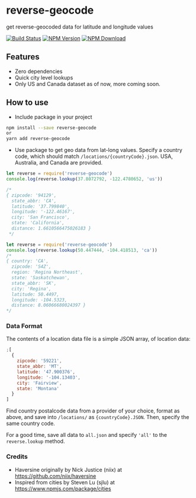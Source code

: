 # reverse-geocode

get reverse-geocoded data for latitude and longitude values

[![Build Status](https://travis-ci.org/VikramTiwari/reverse-geocode.svg?branch=master)](https://travis-ci.org/VikramTiwari/reverse-geocode) [![NPM Version](https://img.shields.io/npm/v/reverse-geocode.svg)](https://www.npmjs.com/package/reverse-geocode) [![NPM Download](https://img.shields.io/npm/dm/reverse-geocode.svg)](https://www.npmjs.com/package/reverse-geocode)

## Features

- Zero dependencies
- Quick city level lookups
- Only US and Canada dataset as of now, more coming soon.

## How to use

- Include package in your project

```bash
npm install --save reverse-geocode
or
yarn add reverse-geocode
```

- Use package to get geo data from lat-long values. Specify a country code, which should match `/locations/{countryCode}.json`. USA, Australia, and Canada are provided.

```javascript
let reverse = require('reverse-geocode')
console.log(reverse.lookup(37.8072792, -122.4780652, 'us'))

/*
{ zipcode: '94129',
  state_abbr: 'CA',
  latitude: '37.799840',
  longitude: '-122.46167',
  city: 'San Francisco',
  state: 'California',
  distance: 1.6610566475026183 }
 */
```

```javascript
let reverse = require('reverse-geocode')
console.log(reverse.lookup(50.447444, -104.418513, 'ca'))
/*
{ country: 'CA',
  zipcode: 'S4Z',
  region: 'Regina Northeast',
  state: 'Saskatchewan',
  state_abbr: 'SK',
  city: 'Regina',
  latitude: 50.4497,
  longitude: -104.5323,
  distance: 8.06066680024397 }
*/
```

### Data Format

The contents of a location data file is a simple JSON array, of location data:

```javascript
;[
  {
    zipcode: '59221',
    state_abbr: 'MT',
    latitude: '47.900376',
    longitude: '-104.13403',
    city: 'Fairview',
    state: 'Montana'
  }
]
```

Find country postalcode data from a provider of your choice, format as above, and save into `/locations/` as `{countryCode}.JSON`. Then, specify the same country code.

For a good time, save all data to `all.json` and specify `'all'` to the `reverse.lookup` method.

### Credits

- Haversine originally by Nick Justice (niix) at <https://github.com/niix/haversine>
- Inspired from cities by Steven Lu (sjlu) at <https://www.npmjs.com/package/cities>
